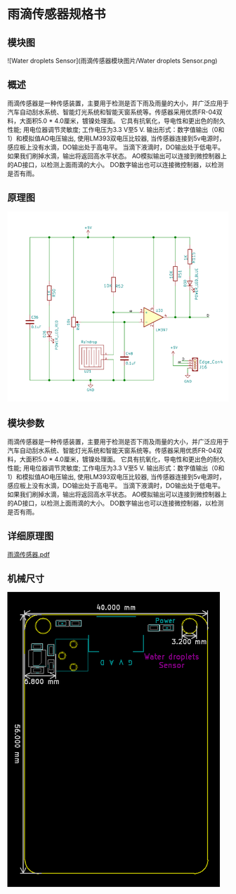 # 雨滴传感器规格书

## 模块图

![Water droplets Sensor](雨滴传感器模块图片/Water droplets Sensor.png)

## 概述

​		雨滴传感器是一种传感装置，主要用于检测是否下雨及雨量的大小，并广泛应用于汽车自动刮水系统、智能灯光系统和智能天窗系统等。传感器采用优质FR-04双料，大面积5.0 * 4.0厘米，镀镍处理面。 它具有抗氧化，导电性和更出色的耐久性能; 用电位器调节灵敏度; 工作电压为3.3 V至5 V. 输出形式：数字值输出（0和1）和模拟值AO电压输出, 使用LM393双电压比较器, 当传感器连接到5v电源时，感应板上没有水滴，DO输出处于高电平。 当滴下液滴时，DO输出处于低电平。 如果我们刷掉水滴，输出将返回高水平状态。 AO模拟输出可以连接到微控制器上的AD接口，以检测上面雨滴的大小。 DO数字输出也可以连接微控制器，以检测是否有雨。

## 原理图

![01](雨滴传感器模块图片/01.png)

## 模块参数

​       雨滴传感器是一种传感装置，主要用于检测是否下雨及雨量的大小，并广泛应用于汽车自动刮水系统、智能灯光系统和智能天窗系统等。传感器采用优质FR-04双料，大面积5.0 * 4.0厘米，镀镍处理面。 它具有抗氧化，导电性和更出色的耐久性能; 用电位器调节灵敏度; 工作电压为3.3 V至5 V. 输出形式：数字值输出（0和1）和模拟值AO电压输出, 使用LM393双电压比较器, 当传感器连接到5v电源时，感应板上没有水滴，DO输出处于高电平。 当滴下液滴时，DO输出处于低电平。 如果我们刷掉水滴，输出将返回高水平状态。 AO模拟输出可以连接到微控制器上的AD接口，以检测上面雨滴的大小。 DO数字输出也可以连接微控制器，以检测是否有雨。

## 详细原理图

 [雨滴传感器.pdf](雨滴传感器模块图片/雨滴传感器.pdf) 

## 机械尺寸



![02](雨滴传感器模块图片/02.png)